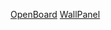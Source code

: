 [OpenBoard](https://f-droid.org/en/packages/org.dslul.openboard.inputmethod.latin/)
[WallPanel](https://github.com/thecowan/wallpanel-android/releases/download/v0.9.6.0/wallpanel_0.9.6.0.apk)
